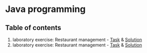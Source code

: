 # Java programming

## Table of contents
1. laboratory exercise: Restaurant management - [Task](https://drive.google.com/file/d/1RzZC8AlNR78XLc5Ba30tBDvx-e9n0h08/view?usp=sharing) & [Solution](https://github.com/leostricak22/tvz-programiranje-java/tree/main/Stricak-1)
2. laboratory exercise: Restaurant management - [Task](https://drive.google.com/file/d/1xemzVHJn6UduV6ON7kKN1Bju8O5sADJ4/view?usp=sharing) & [Solution](https://github.com/leostricak22/tvz-programiranje-java/tree/main/Stricak-2)
